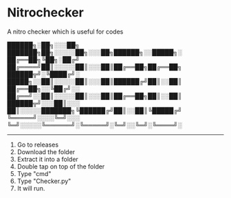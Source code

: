 # Nitrochecker
A nitro checker which is useful for codes

██████╗░██╗░░░██╗  ███████╗██╗░░░░░██╗░░░██╗██████╗░░█████╗░
██╔══██╗╚██╗░██╔╝  ██╔════╝██║░░░░░██║░░░██║██╔══██╗██╔══██╗
██████╦╝░╚████╔╝░  █████╗░░██║░░░░░██║░░░██║██████╔╝██║░░██║
██╔══██╗░░╚██╔╝░░  ██╔══╝░░██║░░░░░██║░░░██║██╔══██╗██║░░██║
██████╦╝░░░██║░░░  ██║░░░░░███████╗╚██████╔╝██║░░██║╚█████╔╝
╚═════╝░░░░╚═╝░░░  ╚═╝░░░░░╚══════╝░╚═════╝░╚═╝░░╚═╝░╚════╝░


-------------------------------------------------------------

1. Go to releases 
2. Download the folder
3. Extract it into a folder
4. Double tap on top of the folder
5. Type "cmd"
6. Type "Checker.py"
7. It will run.
